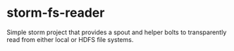# storm-fs-reader
Simple storm project that provides a spout and helper bolts to transparently read from either local or HDFS file systems. 
